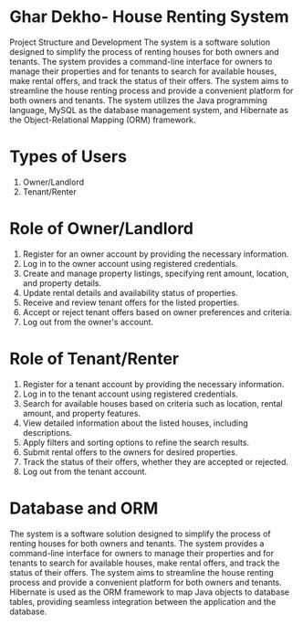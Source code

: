 # Ghar Dekho- House Renting System

Project Structure and Development
The system is a software solution designed to simplify the process of renting houses for both owners and tenants. The system provides a command-line interface for owners to manage their properties and for tenants to search for available houses, make rental offers, and track the status of their offers. The system aims to streamline the house renting process and provide a convenient platform for both owners and tenants. The system utilizes the Java programming language, MySQL as the database management system, and Hibernate as the Object-Relational Mapping (ORM) framework.

Types of Users
=================
1. Owner/Landlord
2. Tenant/Renter

Role of Owner/Landlord
==========================
1. Register for an owner account by providing the necessary information.
2. Log in to the owner account using registered credentials.
3. Create and manage property listings, specifying rent amount, location, and property details.
4. Update rental details and availability status of properties.
5. Receive and review tenant offers for the listed properties.
6. Accept or reject tenant offers based on owner preferences and criteria.
7. Log out from the owner's account.

Role of Tenant/Renter
========================
1. Register for a tenant account by providing the necessary information.
2. Log in to the tenant account using registered credentials.
3. Search for available houses based on criteria such as location, rental amount, and property features.
4. View detailed information about the listed houses, including descriptions.
6. Apply filters and sorting options to refine the search results.
7. Submit rental offers to the owners for desired properties.
8. Track the status of their offers, whether they are accepted or rejected.
9. Log out from the tenant account.

 Database and ORM
 ======================
The system is a software solution designed to simplify the process of renting houses for both owners and tenants. The system provides a command-line interface for owners to manage their properties and for tenants to search for available houses, make rental offers, and track the status of their offers. The system aims to streamline the house renting process and provide a convenient platform for both owners and tenants. Hibernate is used as the ORM framework to map Java objects to database tables, providing seamless integration between the application and the database.

